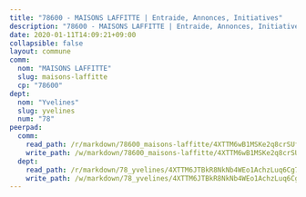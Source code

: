 ```yaml
---
title: "78600 - MAISONS LAFFITTE | Entraide, Annonces, Initiatives"
description: "78600 - MAISONS LAFFITTE | Entraide, Annonces, Initiatives"
date: 2020-01-11T14:09:21+09:00
collapsible: false
layout: commune
comm:
  nom: "MAISONS LAFFITTE"
  slug: maisons-laffitte
  cp: "78600"
dept:
  nom: "Yvelines"
  slug: yvelines
  num: "78"
peerpad:
  comm:
    read_path: /r/markdown/78600_maisons-laffitte/4XTTM6wB1MSKe2q8crSUfFLA79r1pyPUpiuLSRmoVRkrDz7io
    write_path: /w/markdown/78600_maisons-laffitte/4XTTM6wB1MSKe2q8crSUfFLA79r1pyPUpiuLSRmoVRkrDz7io-K3TgUgLnQY7SFdEVMfrbBUbDfiMV1ZRa1EzZo9hbXPopzc77axf32tdonuNNt2AJV6EtdNUijdj2UjNXUeTniU1D6JTZSw8aU9oBVBCLqkzapGWodvW67tP7X5ACBxkX5g3damHZ
  dept:
    read_path: /r/markdown/78_yvelines/4XTTM6JTBkR8NkNb4WEo1AchzLuq6Cg73ydg7w9pErcQZA13p
    write_path: /w/markdown/78_yvelines/4XTTM6JTBkR8NkNb4WEo1AchzLuq6Cg73ydg7w9pErcQZA13p-K3TgUBFRQCPZwoWqJkunXeSjdgbtU3xzUSsui8DBc3rCTw6mbo4gNvfQRdE99JD3AnVW7fzseq687LKfGWCfAPajih5ByiZ3SpFz1r449oWaDnM5BHKZTbYtf6pEhRvzWbcazhrS
---
```


